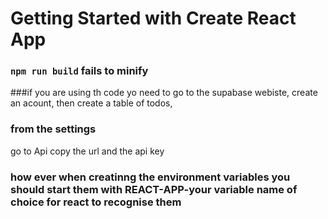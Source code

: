 # Getting Started with Create React App


### `npm run build` fails to minify

###if you are using th code yo need to go to the supabase webiste, create an acount, then create a table of todos, 
### from the settings
go to Api copy the url and the api key 

### how ever when creatinng the environment variables you should start them with REACT-APP-your variable name of choice for react to recognise them


